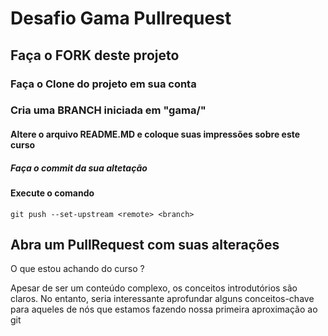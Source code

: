 # Desafio Gama Pullrequest

## Faça o FORK deste projeto

### Faça o Clone do projeto em sua conta

### Cria uma BRANCH iniciada em "gama/"

#### Altere o arquivo README.MD e coloque suas impressões sobre este curso

##### Faça o commit da sua altetação

#### Execute o comando

`git push --set-upstream <remote> <branch>`

## Abra um PullRequest com suas alterações

O que estou achando do curso ?

Apesar de ser um conteúdo complexo, os conceitos introdutórios são claros. No entanto, seria interessante aprofundar alguns conceitos-chave para aqueles de nós que estamos fazendo nossa primeira aproximação ao git
